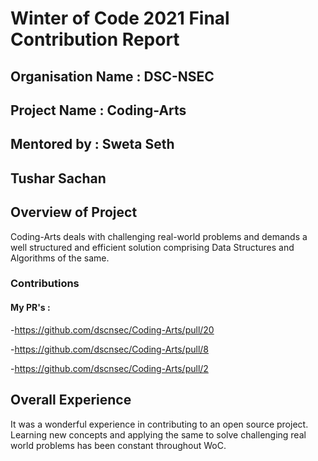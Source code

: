 # Winter of Code 2021 Final Contribution Report

## Organisation Name : DSC-NSEC 
## Project Name : Coding-Arts
## Mentored by : Sweta Seth
## Tushar Sachan

## Overview of Project
Coding-Arts deals with challenging real-world problems and demands a well structured and efficient solution comprising Data Structures and Algorithms of the same.

### Contributions

#### My PR's :
-https://github.com/dscnsec/Coding-Arts/pull/20

-https://github.com/dscnsec/Coding-Arts/pull/8

-https://github.com/dscnsec/Coding-Arts/pull/2


## Overall Experience
It was a wonderful experience in contributing to an open source project. Learning new concepts and applying the same to solve challenging real world problems has been constant throughout WoC. 
